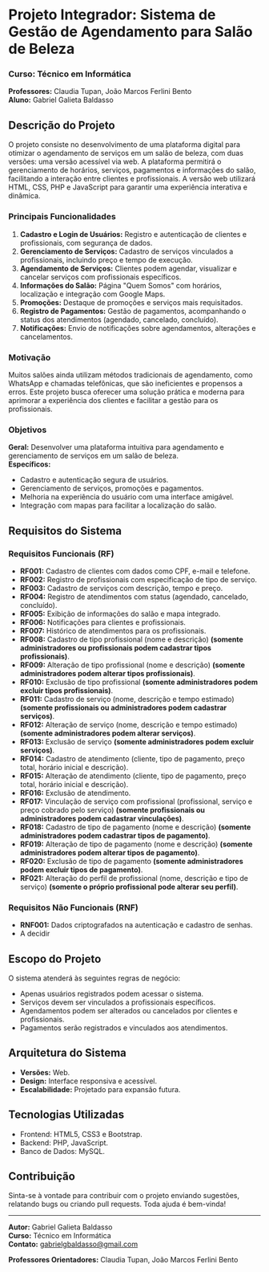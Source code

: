 # Projeto Integrador: Sistema de Gestão de Agendamento para Salão de Beleza

### Curso: Técnico em Informática  
**Professores:** Claudia Tupan, João Marcos Ferlini Bento  
**Aluno:** Gabriel Galieta Baldasso  

## Descrição do Projeto
O projeto consiste no desenvolvimento de uma plataforma digital para otimizar o agendamento de serviços em um salão de beleza, com duas versões: uma versão acessível via web. A plataforma permitirá o gerenciamento de horários, serviços, pagamentos e informações do salão, facilitando a interação entre clientes e profissionais. A versão web utilizará HTML, CSS, PHP e JavaScript para garantir uma experiência interativa e dinâmica.

### Principais Funcionalidades
1. **Cadastro e Login de Usuários:** Registro e autenticação de clientes e profissionais, com segurança de dados.
2. **Gerenciamento de Serviços:** Cadastro de serviços vinculados a profissionais, incluindo preço e tempo de execução.
3. **Agendamento de Serviços:** Clientes podem agendar, visualizar e cancelar serviços com profissionais específicos.
4. **Informações do Salão:** Página "Quem Somos" com horários, localização e integração com Google Maps.
5. **Promoções:** Destaque de promoções e serviços mais requisitados.
6. **Registro de Pagamentos:** Gestão de pagamentos, acompanhando o status dos atendimentos (agendado, cancelado, concluído).
7. **Notificações:** Envio de notificações sobre agendamentos, alterações e cancelamentos.

### Motivação
Muitos salões ainda utilizam métodos tradicionais de agendamento, como WhatsApp e chamadas telefônicas, que são ineficientes e propensos a erros. Este projeto busca oferecer uma solução prática e moderna para aprimorar a experiência dos clientes e facilitar a gestão para os profissionais.

### Objetivos
**Geral:** Desenvolver uma plataforma intuitiva para agendamento e gerenciamento de serviços em um salão de beleza.  
**Específicos:**
- Cadastro e autenticação segura de usuários.
- Gerenciamento de serviços, promoções e pagamentos.
- Melhoria na experiência do usuário com uma interface amigável.
- Integração com mapas para facilitar a localização do salão.

## Requisitos do Sistema
### Requisitos Funcionais (RF)
- **RF001:** Cadastro de clientes com dados como CPF, e-mail e telefone.
- **RF002:** Registro de profissionais com especificação de tipo de serviço.
- **RF003:** Cadastro de serviços com descrição, tempo e preço.
- **RF004:** Registro de atendimentos com status (agendado, cancelado, concluído).
- **RF005:** Exibição de informações do salão e mapa integrado.
- **RF006:** Notificações para clientes e profissionais.
- **RF007:** Histórico de atendimentos para os profissionais.
- **RF008:** Cadastro de tipo profissional (nome e descrição) **(somente administradores ou profissionais podem cadastrar tipos profissionais)**.
- **RF009:** Alteração de tipo profissional (nome e descrição) **(somente administradores podem alterar tipos profissionais)**.
- **RF010:** Exclusão de tipo profissional **(somente administradores podem excluir tipos profissionais)**.
- **RF011:** Cadastro de serviço (nome, descrição e tempo estimado) **(somente profissionais ou administradores podem cadastrar serviços)**.
- **RF012:** Alteração de serviço (nome, descrição e tempo estimado) **(somente administradores podem alterar serviços)**.
- **RF013:** Exclusão de serviço **(somente administradores podem excluir serviços)**.
- **RF014:** Cadastro de atendimento (cliente, tipo de pagamento, preço total, horário inicial e descrição).
- **RF015:** Alteração de atendimento (cliente, tipo de pagamento, preço total, horário inicial e descrição).
- **RF016:** Exclusão de atendimento.
- **RF017:** Vinculação de serviço com profissional (profissional, serviço e preço cobrado pelo serviço) **(somente profissionais ou administradores podem cadastrar vinculações)**.
- **RF018:** Cadastro de tipo de pagamento (nome e descrição) **(somente administradores podem cadastrar tipos de pagamento)**.
- **RF019:** Alteração de tipo de pagamento (nome e descrição) **(somente administradores podem alterar tipos de pagamento)**.
- **RF020:** Exclusão de tipo de pagamento **(somente administradores podem excluir tipos de pagamento)**.
- **RF021:** Alteração do perfil de profissional (nome, descrição e tipo de serviço) **(somente o próprio profissional pode alterar seu perfil)**.

### Requisitos Não Funcionais (RNF)
- **RNF001:** Dados criptografados na autenticação e cadastro de senhas.
- A decidir 

## Escopo do Projeto
O sistema atenderá às seguintes regras de negócio:
- Apenas usuários registrados podem acessar o sistema.
- Serviços devem ser vinculados a profissionais específicos.
- Agendamentos podem ser alterados ou cancelados por clientes e profissionais.
- Pagamentos serão registrados e vinculados aos atendimentos.

## Arquitetura do Sistema
- **Versões:** Web.
- **Design:** Interface responsiva e acessível.
- **Escalabilidade:** Projetado para expansão futura.

## Tecnologias Utilizadas
- Frontend: HTML5, CSS3 e Bootstrap.
- Backend: PHP, JavaScript.
- Banco de Dados: MySQL.

## Contribuição
Sinta-se à vontade para contribuir com o projeto enviando sugestões, relatando bugs ou criando pull requests. Toda ajuda é bem-vinda!

---

**Autor:** Gabriel Galieta Baldasso  
**Curso:** Técnico em Informática  
**Contato:** gabrielgbaldasso@gmail.com  

**Professores Orientadores:** Claudia Tupan, João Marcos Ferlini Bento
